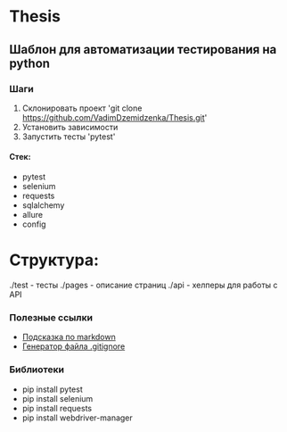 # Thesis

## Шаблон для автоматизации тестирования на python

### Шаги
1. Склонировать проект 'git clone https://github.com/VadimDzemidzenka/Thesis.git'
2. Установить зависимости
3. Запустить тесты 'pytest'

#### Стек:
- pytest
- selenium
- requests
- sqlalchemy
- allure
- config

# Структура:
./test - тесты
./pages - описание страниц
./арі - хелперы для работы с АРІ 

### Полезные ссылки
- [Подсказка по markdown](https://www.markdownguide.org/cheat-sheet/)
- [Генератор файла .gitignore](https://www.toptal.com/developers/gitignore/)

### Библиотеки
- pip install pytest
- pip install selenium
- pip install requests
- pip install webdriver-manager